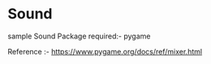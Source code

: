 # Sound
sample Sound 
Package required:- pygame

Reference :- https://www.pygame.org/docs/ref/mixer.html
